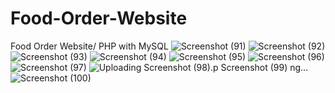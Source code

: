 # Food-Order-Website
Food Order Website/ PHP with MySQL 
![Screenshot (91)](https://user-images.githubusercontent.com/49005530/165724964-40f482f1-d1e5-4da1-a1cd-617963dee29b.png)
![Screenshot (92)](https://user-images.githubusercontent.com/49005530/165725028-259f6221-fb6d-41f8-a5b4-2b1b4bac05e7.png)
![Screenshot (93)](https://user-images.githubusercontent.com/49005530/165725042-66ca3aca-c0e1-456e-aa36-91506a7335a3.png)
![Screenshot (94)](https://user-images.githubusercontent.com/49005530/165725048-5feaf023-b2e4-4d90-a1a9-25bf9e1c30f0.png)
![Screenshot (95)](https://user-images.githubusercontent.com/49005530/165725066-c51dc62a-35f3-4845-a622-936205eff961.png)
![Screenshot (96)](https://user-images.githubusercontent.com/49005530/165725080-ae79a094-641a-42ea-a3b3-b3551e116dea.png)
![Screenshot (97)](https://user-images.githubusercontent.com/49005530/165725095-f679323c-489a-4cea-9175-04c99bd3385e.png)
![Uploading Screenshot (98).p
![Screenshot (99)](https://user-images.githubusercontent.com/49005530/165725108-d5a2c84c-6997-4b03-911f-dca38df63c75.png)
ng…]()
![Screenshot (100)](https://user-images.githubusercontent.com/49005530/165725114-02268995-509e-488e-b506-bff08815d72a.png)


